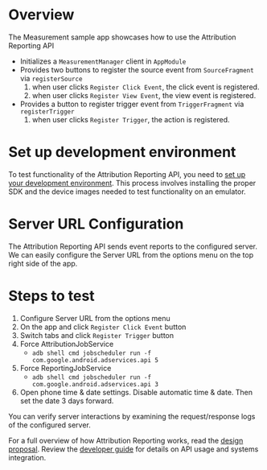 # Overview

The Measurement sample app showcases how to use the Attribution Reporting API
* Initializes a `MeasurementManager` client in `AppModule`
* Provides two buttons to register the source event from `SourceFragment` via `registerSource`
  1. when user clicks `Register Click Event`, the click event is registered.
  2. when user clicks `Register View Event`, the view event is registered.
* Provides a button to register trigger event from `TriggerFragment` via `registerTrigger` 
  1. when user clicks `Register Trigger`, the action is registered.

# Set up development environment
To test functionality of the Attribution Reporting API, you need to [set up your development environment]. This process involves installing the proper SDK and the device images needed to test functionality on an emulator.

# Server URL Configuration
The Attribution Reporting API sends event reports to the configured server.
We can easily configure the Server URL from the options menu on the top right side of the app.


# Steps to test
1. Configure Server URL from the options menu
2. On the app and click `Register Click Event` button
3. Switch tabs and click `Register Trigger` button
4. Force AttributionJobService 
   * `adb shell cmd jobscheduler run -f com.google.android.adservices.api 5`
5. Force ReportingJobService
    * `adb shell cmd jobscheduler run -f com.google.android.adservices.api 3`
6. Open phone time & date settings. Disable automatic time & date. Then set the date 3 days forward.

You can verify server interactions by examining the request/response logs of the
configured server.

For a full overview of how Attribution Reporting works, read the [design proposal]. Review the [developer guide] for details on API usage and systems integration.

[design proposal]: https://developer.android.com/privacy-sandbox/attribution
[set up your development environment]: https://developer.android.com/design-for-safety/privacy-sandbox/setup
[developer guide]: https://developer.android.com/privacy-sandbox/guides/attribution
